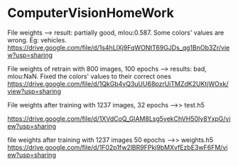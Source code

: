 # ComputerVisionHomeWork
File weights --> result: partially good, mIou:0.587. Some colors' values are wrong. Eg: vehicles.
https://drive.google.com/file/d/1s4hLlXj9FqWONtT69GJDs_qg1BnOb3Zr/view?usp=sharing

File weights of retrain with 800 images, 100 epochs --> results: bad, mIou:NaN. Fixed the colors' values to their correct ones
https://drive.google.com/file/d/1QkGb4vQ3uUU68pzrUiTMZdK2UKtjWOxk/view?usp=sharing

File weights after training with 1237 images, 32 epochs -->>   test.h5

https://drive.google.com/file/d/1XVdCoQ_GlAM8Lsg5yekChVH50Iy8YxpG/view?usp=sharing

file weights after training with 1237 images 50 epochs -->> weights.h5
https://drive.google.com/file/d/1F02p1fw2lBR9FPkj9bMXvfEzbE3wF6FM/view?usp=sharing
